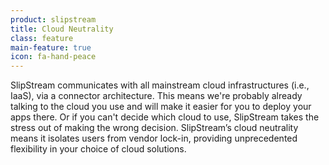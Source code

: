 ```yaml
---
product: slipstream
title: Cloud Neutrality
class: feature
main-feature: true
icon: fa-hand-peace
---
```


SlipStream communicates with all mainstream cloud infrastructures (i.e., IaaS), via a connector architecture. This means we're probably already talking to the cloud you use and will make it easier for you to deploy your apps there. Or if you can't decide which cloud to use, SlipStream takes the stress out of making the wrong decision. SlipStream’s cloud neutrality means it isolates users from vendor lock-in, providing unprecedented flexibility in your choice of cloud solutions.
